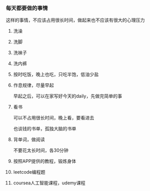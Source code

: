 ### 每天都要做的事情

这样的事情，不应该占用很长时间，做起来也不应该有很大的心理压力

1. 洗澡

2. 洗脚

3. 洗袜子

4. 洗内裤

5. 按时吃饭，晚上也吃，只吃半饱，低油少盐

6. 作息规律，尽量早起

   早起之后，可以在家写好今天的daily，先做完简单的事

7. 看书

   可以不占用很长时间，晚上看，要看进去

   也谈钱的书单，孤独大脑的书单

8. 背单词，做阅读

   不要花太长时间，各30分钟

9. 按照APP提供的教程，锻炼身体

10. leetcode编程题

11. coursea人工智能课程，udemy课程